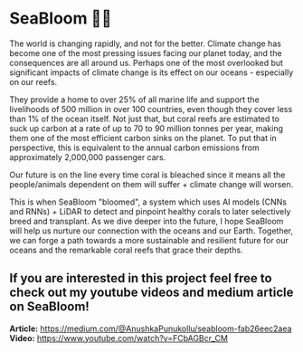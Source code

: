 # SeaBloom 🪸🌊

The world is changing rapidly, and not for the better. Climate change has become one of the most pressing issues facing our planet today, and the consequences are all around us. Perhaps one of the most overlooked but significant impacts of climate change is its effect on our oceans - especially on our reefs.

They provide a home to over 25% of all marine life and support the livelihoods of 500 million in over 100 countries, even though they cover less than 1% of the ocean itself. Not just that, but coral reefs are estimated to suck up carbon at a rate of up to 70 to 90 million tonnes per year, making them one of the most efficient carbon sinks on the planet. To put that in perspective, this is equivalent to the annual carbon emissions from approximately 2,000,000 passenger cars.

Our future is on the line every time coral is bleached since it means all the people/animals dependent on them will suffer + climate change will worsen.

This is when SeaBloom "bloomed", a system which uses AI models (CNNs and RNNs) + LiDAR to detect and pinpoint healthy corals to later selectively breed and transplant. As we dive deeper into the future, I hope SeaBloom will help us nurture our connection with the oceans and our Earth. Together, we can forge a path towards a more sustainable and resilient future for our oceans and the remarkable coral reefs that grace their depths.

If you are interested in this project feel free to check out my youtube videos and medium article on SeaBloom! 
---------
**Article:** https://medium.com/@AnushkaPunukollu/seabloom-fab26eec2aea 
**Video:** https://www.youtube.com/watch?v=FCbAGBcr_CM 
